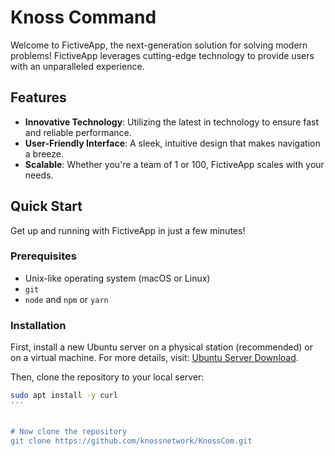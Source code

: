 # Knoss Command

Welcome to FictiveApp, the next-generation solution for solving modern problems! FictiveApp leverages cutting-edge technology to provide users with an unparalleled experience.

## Features

- **Innovative Technology**: Utilizing the latest in technology to ensure fast and reliable performance.
- **User-Friendly Interface**: A sleek, intuitive design that makes navigation a breeze.
- **Scalable**: Whether you're a team of 1 or 100, FictiveApp scales with your needs.

## Quick Start

Get up and running with FictiveApp in just a few minutes!

### Prerequisites

- Unix-like operating system (macOS or Linux)
- `git`
- `node` and `npm` or `yarn`

### Installation

First, install a new Ubuntu server on a physical station (recommended) or on a virtual machine. For more details, visit: [Ubuntu Server Download](https://ubuntu.com/download/server).

Then, clone the repository to your local server:

```bash
sudo apt install -y curl
'''


# Now clone the repository
git clone https://github.com/knossnetwork/KnossCom.git

   
